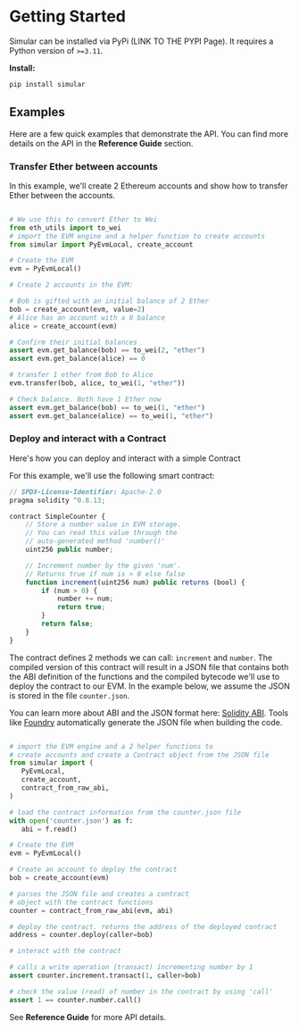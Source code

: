 # Getting Started

Simular can be installed via PyPi (LINK TO THE PYPI Page).  It requires a Python version of `>=3.11`.

**Install:**
```bash
pip install simular
```
## Examples

Here are a few quick examples that demonstrate the API. You can find more details on the API in the **Reference Guide** section.

### Transfer Ether between accounts

In this example, we'll create 2 Ethereum accounts and show how to transfer Ether between the accounts.
```python

# We use this to convert Ether to Wei
from eth_utils import to_wei
# import the EVM engine and a helper function to create accounts
from simular import PyEvmLocal, create_account

# Create the EVM
evm = PyEvmLocal()

# Create 2 accounts in the EVM:

# Bob is gifted with an initial balance of 2 Ether
bob = create_account(evm, value=2)
# Alice has an account with a 0 balance
alice = create_account(evm)

# Confirm their initial balances
assert evm.get_balance(bob) == to_wei(2, "ether")
assert evm.get_balance(alice) == 0

# transfer 1 ether from Bob to Alice
evm.transfer(bob, alice, to_wei(1, "ether"))

# Check balance. Both have 1 Ether now
assert evm.get_balance(bob) == to_wei(1, "ether")
assert evm.get_balance(alice) == to_wei(1, "ether")
```

### Deploy and interact with a Contract
Here's how you can deploy and interact with a simple Contract

For this example, we'll use the following smart contract:
```javascript
// SPDX-License-Identifier: Apache-2.0
pragma solidity ^0.8.13;

contract SimpleCounter {
    // Store a number value in EVM storage.
    // You can read this value through the
    // auto-generated method 'number()'
    uint256 public number;

    // Increment number by the given 'num'.
    // Returns true if num is > 0 else false
    function increment(uint256 num) public returns (bool) {
        if (num > 0) {
            number += num;
            return true;
        }
        return false;
    }
}
```

The contract defines 2 methods we can call: `increment` and `number`.  The compiled version of this contract will result in a JSON file that contains both the ABI definition of the functions and the compiled bytecode we'll use to deploy the contract to our EVM.  In the example below, we assume the JSON is stored in the file `counter.json`.

You can learn more about ABI and the JSON format here: [Solidity ABI](https://docs.soliditylang.org/en/latest/abi-spec.html#json).  Tools like [Foundry](https://book.getfoundry.sh/) automatically generate the JSON file when building the code.  

```python

# import the EVM engine and a 2 helper functions to 
# create accounts and create a Contract object from the JSON file
from simular import (
   PyEvmLocal, 
   create_account, 
   contract_from_raw_abi,
)

# load the contract information from the counter.json file
with open('counter.json') as f:
   abi = f.read()

# Create the EVM
evm = PyEvmLocal()

# Create an account to deploy the contract
bob = create_account(evm)

# parses the JSON file and creates a contract 
# object with the contract functions
counter = contract_from_raw_abi(evm, abi)

# deploy the contract. returns the address of the deployed contract
address = counter.deploy(caller=bob)

# interact with the contract 

# calls a write operation (transact) incrementing number by 1
assert counter.increment.transact(1, caller=bob)

# check the value (read) of number in the contract by using 'call'
assert 1 == counter.number.call()
```

See **Reference Guide** for more API details.